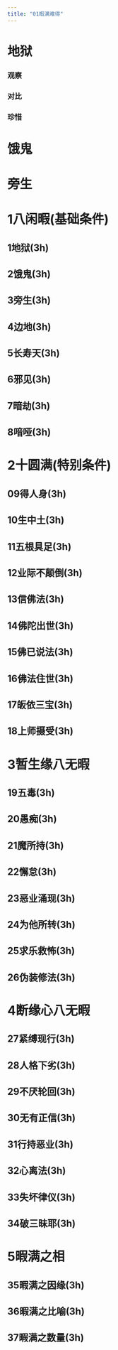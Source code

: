 ```yaml
---
title: "01暇满难得"
---
```


# 地狱

### 观察


### 对比

### 珍惜


# 饿鬼

# 旁生

# 1八闲暇(基础条件)

## 1地狱(3h)

## 2饿鬼(3h)

## 3旁生(3h)

## 4边地(3h)

## 5长寿天(3h)

## 6邪见(3h)

## 7暗劫(3h)

## 8喑哑(3h)

# 2十圆满(特别条件)

## 09得人身(3h)

## 10生中土(3h)

## 11五根具足(3h)

## 12业际不颠倒(3h)

## 13信佛法(3h)

## 14佛陀出世(3h)

## 15佛已说法(3h)

## 16佛法住世(3h)

## 17皈依三宝(3h)

## 18上师摄受(3h)

# 3暂生缘八无暇

## 19五毒(3h)

## 20愚痴(3h)

## 21魔所持(3h)

## 22懈怠(3h)

## 23恶业涌现(3h)

## 24为他所转(3h)

## 25求乐救怖(3h)

## 26伪装修法(3h)

# 4断缘心八无暇

## 27紧缚现行(3h)

## 28人格下劣(3h)

## 29不厌轮回(3h)

## 30无有正信(3h)

## 31行持恶业(3h)

## 32心离法(3h)



## 33失坏律仪(3h)

## 34破三昧耶(3h)

# 5暇满之相

## 35暇满之因缘(3h)

## 36暇满之比喻(3h)

## 37暇满之数量(3h)
